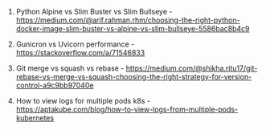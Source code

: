1. Python Alpine vs Slim Buster vs Slim Bullseye - https://medium.com/@arif.rahman.rhm/choosing-the-right-python-docker-image-slim-buster-vs-alpine-vs-slim-bullseye-5586bac8b4c9

2. Gunicron vs Uvicorn performance - https://stackoverflow.com/a/71546833

3. Git merge vs squash vs rebase - https://medium.com/@shikha.ritu17/git-rebase-vs-merge-vs-squash-choosing-the-right-strategy-for-version-control-a9c9bb97040e

4. How to view logs for multiple pods k8s - https://aptakube.com/blog/how-to-view-logs-from-multiple-pods-kubernetes
